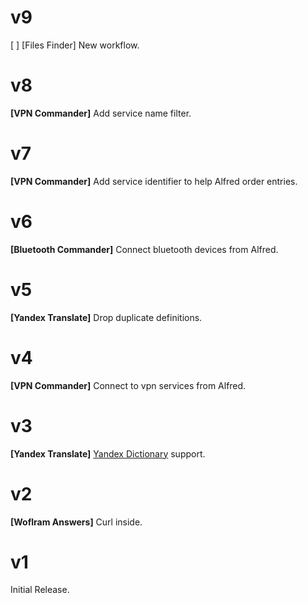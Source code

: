 # v9
[ ] [Files Finder] New workflow.

# v8
__[VPN Commander]__ Add service name filter.

# v7
__[VPN Commander]__ Add service identifier to help Alfred order entries.

# v6
__[Bluetooth Commander]__ Connect bluetooth devices from Alfred.

# v5
__[Yandex Translate]__ Drop duplicate definitions.

# v4
__[VPN Commander]__ Connect to vpn services from Alfred.

# v3
__[Yandex Translate]__ [Yandex Dictionary](https://yandex.ru/dev/dictionary/doc/dg/reference/lookup.html) support.

# v2
__[Woflram Answers]__ Curl inside.

# v1
Initial Release.
